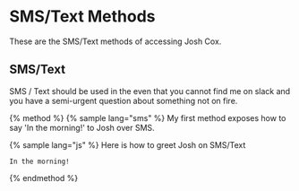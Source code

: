 # SMS/Text Methods

These are the SMS/Text methods of accessing Josh Cox.

## SMS/Text

SMS / Text should be used in the even that you cannot find me on slack
and you have a semi-urgent question about something not on fire.

{% method %}
{% sample lang="sms" %}
My first method exposes how to say 'In the morning!' to Josh over SMS.

{% sample lang="js" %}
Here is how to greet Josh on SMS/Text

```sms
In the morning!
```

{% endmethod %}
